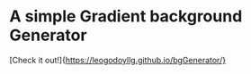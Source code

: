 # A simple Gradient background Generator
[Check it out!]{https://leogodoyllg.github.io/bgGenerator/}
